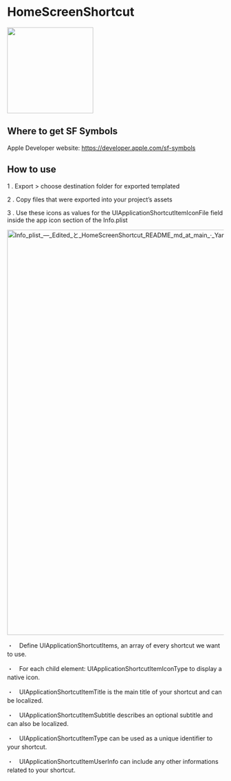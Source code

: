# HomeScreenShortcut
<img src="https://user-images.githubusercontent.com/47273077/136684846-e57b27f7-9e34-44a7-82e9-5e14fae8a403.png" width="200"> 

## Where to get SF Symbols
Apple Developer website: https://developer.apple.com/sf-symbols

## How to use
1 . Export > choose destination folder for exported templated


2 . Copy files that were exported into your project’s assets

3 . Use these icons as values for the UIApplicationShortcutItemIconFile field inside the app icon section of the Info.plist

<img width="943" alt="Info_plist_—_Edited_と_HomeScreenShortcut_README_md_at_main_·_YamamotoDesu_HomeScreenShortcut" src="https://user-images.githubusercontent.com/47273077/136685234-0584705b-1549-4de9-9fe1-af93a2f011a9.png">

・　Define UIApplicationShortcutItems, an array of every shortcut we want to use.　

・　For each child element: UIApplicationShortcutItemIconType to display a native icon.　

・　UIApplicationShortcutItemTitle is the main title of your shortcut and can be localized.　

・　UIApplicationShortcutItemSubtitle describes an optional subtitle and can also be localized.　

・　UIApplicationShortcutItemType can be used as a unique identifier to your shortcut.　

・　UIApplicationShortcutItemUserInfo can include any other informations related to your shortcut.　

